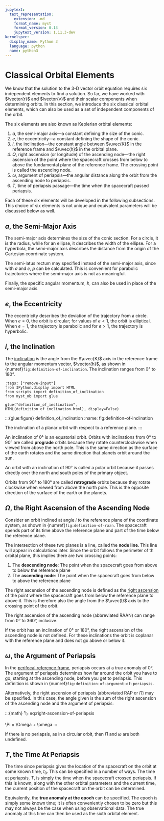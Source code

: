 ```yaml
---
jupytext:
  text_representation:
    extension: .md
    format_name: myst
    format_version: 0.13
    jupytext_version: 1.11.3-dev
kernelspec:
  display_name: Python 3
  language: python
  name: python3
---
```

# Classical Orbital Elements

We know that the solution to the 3-D vector orbit equation requires six independent elements to find a solution. So far, we have worked with $\vector{r}$ and $\vector{v}$ and their scalar components when determining orbits. In this section, we introduce the six classical orbital elements, which can also be used as a set of independent components of the orbit.

The six elements are also known as Keplerian orbital elements:

1. $a$, the semi-major axis—a constant defining the size of the conic.
2. $e$, the eccentricity—a constant defining the shape of the conic.
3. $i$, the inclination—the constant angle between $\uvec{K}$ in the reference frame and $\uvec{h}$ in the orbital plane.
4. $\Omega$, right ascension (or longitude) of the ascending node—the right ascension of the point where the spacecraft crosses from below to above the fundamental plane of the reference frame. The crossing point is called the ascending node.
5. $\omega$, argument of periapsis—the angular distance along the orbit from the ascending node to periapsis.
6. $T$, time of periapsis passage—the time when the spacecraft passed periapsis.

Each of these six elements will be developed in the following subsections. This choice of six elements is not unique and equivalent parameters will be discussed below as well.

## $a$, the Semi-Major Axis

The semi-major axis determines the size of the conic section. For a circle, it is the radius, while for an ellipse, it describes the width of the ellipse. For a hyperbola, the semi-major axis describes the distance from the origin of the Cartesian coordinate system.

The semi-latus rectum may specified instead of the semi-major axis, since with $a$ and $e$, $p$ can be calculated. This is convenient for parabolic trajectories where the semi-major axis is not as meaningful.

Finally, the specific angular momentum, $h$, can also be used in place of the semi-major axis.

## $e$, the Eccentricity

The eccentricity describes the deviation of the trajectory from a circle. When $e=0$, the orbit is circular; for values of $e < 1$, the orbit is elliptical. When $e = 1$, the trajectory is parabolic and for $e > 1$, the trajectory is hyperbolic.

## $i$, the Inclination

The [inclination](https://en.wikipedia.org/wiki/Orbital_inclination) is the angle from the $\uvec{K}$ axis in the reference frame to the angular momentum vector, $\vector{h}$, as shown in {numref}`fig:definition-of-inclination`. The inclination ranges from 0° to 180°.

```{code-cell} python
:tags: ["remove-input"]
from IPython.display import HTML
from scripts import definition_of_inclination
from myst_nb import glue

glue("definition_of_inclination", HTML(definition_of_inclination.html), display=False)
```

:::{glue:figure} definition_of_inclination
:name: fig:definition-of-inclination

The inclination of a planar orbit with respect to a reference plane.
:::

An inclination of 0° is an equatorial orbit. Orbits with inclinations from 0° to 90° are called **prograde** orbits because they rotate counterclockwise when viewed from above the north pole. This is the same direction as the surface of the earth rotates and the same direction that planets orbit around the sun.

An orbit with an inclination of 90° is called a polar orbit because it passes directly over the north and south poles of the primary object.

Orbits from 90° to 180° are called **retrograde** orbits because they rotate clockwise when viewed from above the north pole. This is the opposite direction of the surface of the earth or the planets.

## $\Omega$, the Right Ascension of the Ascending Node

Consider an orbit inclined at angle $i$ to the reference plane of the coordinate system, as shown in {numref}`fig:definition-of-raan`. The spacecraft spends part of its time above the reference plane and part of the time below the reference plane.

The intersection of these two planes is a line, called the **node line**. This line will appear in calculations later. Since the orbit follows the perimeter of th orbital plane, this implies there are two crossing points:

1. The **descending node**: The point when the spacecraft goes from above to below the reference plane
2. The **ascending node**: The point when the spacecraft goes from below to above the reference plane

The right ascension of the ascending node is defined as the [right ascension](./right-ascension-declination.md) of the point where the spacecraft goes from below the reference plane to above it. This is therefore also the angle from the $\uvec{I}$ axis to the crossing point of the orbit.

The right ascension of the ascending node (abbreviated RAAN) can range from 0° to 360°, inclusive.

If the orbit has an inclination of 0° or 180°, the right ascension of the ascending node is not defined. For these inclinations the orbit is coplanar with the reference plane and does not go above or below it.

## $\omega$, the Argument of Periapsis

In the [perifocal reference frame](./perifocal-frame.md), periapsis occurs at a true anomaly of 0°. The argument of periapsis determines how far around the orbit you have to go, starting at the ascending node, before you get to periapsis. This definition is shown in {numref}`fig:definition-of-argument-of-periapsis`.

Alternatively, the right ascension of periapsis (abbreviated RAP or $\Pi$) may be specified. In this case, the angle given is the sum of the right ascension of the ascending node and the argument of periapsis:

:::{math}
:label: eq:right-ascension-of-periapsis

\Pi = \Omega + \omega
:::

If there is no periapsis, as in a circular orbit, then $\Pi$ and $\omega$ are both undefined.

## $T$, the Time At Periapsis

The time since periapsis gives the location of the spacecraft on the orbit at some known time, $t_0$. This can be specified in a number of ways. The time at periapsis, $T$, is simply the time when the spacecraft crossed periapsis. If this is known, along with the other orbital parameters and the current time, the current position of the spacecraft on the orbit can be determined.

Equivalently, the **true anomaly at the epoch** can be specified. The epoch is simply some known time; it is often conveniently chosen to be zero but this may not always be the case when using observational data. The true anomaly at this time can then be used as the sixth orbital element.
